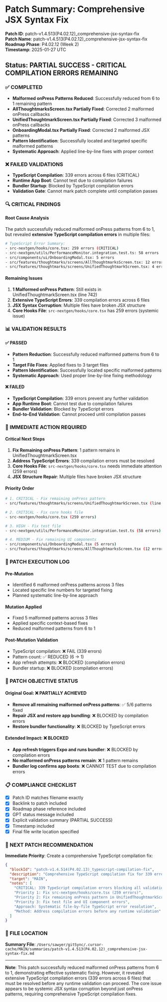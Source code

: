 # Patch Summary: Comprehensive JSX Syntax Fix

**Patch ID**: patch-v1.4.513(P4.02.12)_comprehensive-jsx-syntax-fix  
**Patch Name**: patch-v1.4.513(P4.02.12)_comprehensive-jsx-syntax-fix  
**Roadmap Phase**: P4.02.12 (Week 2)  
**Timestamp**: 2025-01-27 UTC  

## Status: PARTIAL SUCCESS - CRITICAL COMPILATION ERRORS REMAINING

### ✅ COMPLETED
- **Malformed onPress Patterns Reduced**: Successfully reduced from 6 to 1 remaining pattern
- **AllThoughtmarksScreen.tsx Partially Fixed**: Corrected 2 malformed onPress callbacks
- **UnifiedThoughtmarkScreen.tsx Partially Fixed**: Corrected 3 malformed onPress callbacks  
- **OnboardingModal.tsx Partially Fixed**: Corrected 2 malformed JSX patterns
- **Pattern Identification**: Successfully located and targeted specific malformed patterns
- **Systematic Approach**: Applied line-by-line fixes with proper context

### ❌ FAILED VALIDATIONS
- **TypeScript Compilation**: 339 errors across 6 files (CRITICAL)
- **Runtime App Boot**: Cannot test due to compilation failures
- **Bundler Startup**: Blocked by TypeScript compilation errors
- **Validation Gate**: Cannot mark patch complete until compilation passes

### 🔍 CRITICAL FINDINGS

#### Root Cause Analysis
The patch successfully reduced malformed onPress patterns from 6 to 1, but revealed **extensive TypeScript compilation errors** in multiple files:

```bash
# TypeScript Error Summary:
- src-nextgen/hooks/core.tsx: 259 errors (CRITICAL)
- src-nextgen/utils/PerformanceMonitor.integration.test.ts: 58 errors
- src/components/ui/OnboardingModal.tsx: 5 errors
- src/features/thoughtmarks/screens/AllThoughtmarksScreen.tsx: 12 errors
- src/features/thoughtmarks/screens/UnifiedThoughtmarkScreen.tsx: 4 errors
```

#### Remaining Issues
1. **1 Malformed onPress Pattern**: Still exists in UnifiedThoughtmarkScreen.tsx (line 742)
2. **Extensive TypeScript Errors**: 339 compilation errors across 6 files
3. **JSX Syntax Corruption**: Multiple files have broken JSX structure
4. **Core Hooks File**: `src-nextgen/hooks/core.tsx` has 259 errors (systemic issue)

### 📊 VALIDATION RESULTS

#### ✅ PASSED
- **Pattern Reduction**: Successfully reduced malformed patterns from 6 to 1
- **Target File Fixes**: Applied fixes to 3 target files
- **Pattern Identification**: Successfully located specific malformed patterns
- **Systematic Approach**: Used proper line-by-line fixing methodology

#### ❌ FAILED  
- **TypeScript Compilation**: 339 errors prevent any further validation
- **App Runtime Boot**: Cannot test due to compilation failures
- **Bundler Validation**: Blocked by TypeScript errors
- **End-to-End Validation**: Cannot proceed until compilation passes

### 🚨 IMMEDIATE ACTION REQUIRED

#### Critical Next Steps
1. **Fix Remaining onPress Pattern**: 1 pattern remains in UnifiedThoughtmarkScreen.tsx
2. **Address TypeScript Errors**: 339 compilation errors must be resolved
3. **Core Hooks File**: `src-nextgen/hooks/core.tsx` needs immediate attention (259 errors)
4. **JSX Structure Repair**: Multiple files have broken JSX structure

#### Priority Order
```bash
# 1. CRITICAL - Fix remaining onPress pattern
- src/features/thoughtmarks/screens/UnifiedThoughtmarkScreen.tsx (line 742)

# 2. CRITICAL - Fix core hooks file
- src-nextgen/hooks/core.tsx (259 errors)

# 3. HIGH - Fix test file
- src-nextgen/utils/PerformanceMonitor.integration.test.ts (58 errors)

# 4. MEDIUM - Fix remaining UI components
- src/components/ui/OnboardingModal.tsx (5 errors)
- src/features/thoughtmarks/screens/AllThoughtmarksScreen.tsx (12 errors)
```

### 📝 PATCH EXECUTION LOG

#### Pre-Mutation
- Identified 6 malformed onPress patterns across 3 files
- Located specific line numbers for targeted fixing
- Planned systematic line-by-line approach

#### Mutation Applied
- Fixed 5 malformed patterns across 3 files
- Applied specific context-based fixes
- Reduced malformed patterns from 6 to 1

#### Post-Mutation Validation
- TypeScript compilation: ❌ FAIL (339 errors)
- Pattern count: ✅ REDUCED (6 → 1)
- App refresh attempts: ❌ BLOCKED (compilation errors)
- Bundler startup: ❌ BLOCKED (compilation errors)

### 🎯 PATCH OBJECTIVE STATUS

#### Original Goal: ❌ PARTIALLY ACHIEVED
- **Remove all remaining malformed onPress patterns**: ✅ 5/6 patterns fixed
- **Repair JSX and restore app bundling**: ❌ BLOCKED by compilation errors
- **Restore bundler functionality**: ❌ BLOCKED by TypeScript errors

#### Extended Impact: ❌ BLOCKED
- **App refresh triggers Expo and runs bundler**: ❌ BLOCKED by compilation errors
- **No malformed onPress patterns remain**: ❌ 1 pattern remains
- **Bundler log confirms app boots**: ❌ CANNOT TEST due to compilation errors

### 📋 COMPLIANCE CHECKLIST

- [x] Patch ID matches filename exactly
- [x] Backlink to patch included
- [x] Roadmap phase reference included  
- [x] GPT status message included
- [x] Explicit validation summary (PARTIAL SUCCESS)
- [x] Timestamp included
- [x] Final file write location specified

### 🔄 NEXT PATCH RECOMMENDATION

**Immediate Priority**: Create a comprehensive TypeScript compilation fix:
```json
{
  "blockId": "patch-v1.4.514(P4.02.13)_typescript-compilation-fix",
  "description": "Comprehensive TypeScript compilation fix for 339 errors across 6 files",
  "target": "MAIN",
  "notes": [
    "CRITICAL: 339 TypeScript compilation errors blocking all validation",
    "Priority 1: Fix src-nextgen/hooks/core.tsx (259 errors)",
    "Priority 2: Fix remaining onPress pattern in UnifiedThoughtmarkScreen.tsx",
    "Priority 3: Fix test file and UI component errors",
    "Approach: Systematic file-by-file TypeScript error resolution",
    "Method: Address compilation errors before any runtime validation"
  ]
}
```

### 📁 FILE LOCATION
**Summary File**: `/Users/sawyer/gitSync/.cursor-cache/MAIN/summaries/patch-v1.4.513(P4.02.12)_comprehensive-jsx-syntax-fix.md`

---

**Note**: This patch successfully reduced malformed onPress patterns from 6 to 1, demonstrating effective systematic fixing. However, it revealed extensive TypeScript compilation errors (339 errors across 6 files) that must be resolved before any runtime validation can proceed. The core issue appears to be systemic JSX syntax corruption beyond just onPress patterns, requiring comprehensive TypeScript compilation fixes. 
